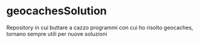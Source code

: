 # geocachesSolution
Repository in cui buttare a cazzo programmi con cui ho risolto geocaches, tornano sempre utili per nuove soluzioni
